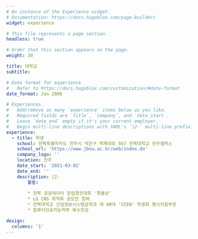 ```yaml
---
# An instance of the Experience widget.
# Documentation: https://docs.hugoblox.com/page-builder/
widget: experience

# This file represents a page section.
headless: true

# Order that this section appears on the page.
weight: 30

title: 대학교
subtitle:

# Date format for experience
#   Refer to https://docs.hugoblox.com/customization/#date-format
date_format: Jan 2006

# Experiences.
#   Add/remove as many `experience` items below as you like.
#   Required fields are `title`, `company`, and `date_start`.
#   Leave `date_end` empty if it's your current employer.
#   Begin multi-line descriptions with YAML's `|2-` multi-line prefix.
experience:
  - title: 학생
    school: 전북특별자치도 전주시 덕진구 백제대로 567 전북대학교 전주캠퍼스
    school_url: 'https://www.jbnu.ac.kr/web/index.do'
    company_logo: ''
    location: 전주
    date_start: '2021-03-02'
    date_end: ''
    description: |2-
        활동:
        
        * 전북 공공데이터 창업경진대회 '특별상'
        * LG CNS 최적화 공모전 참여
        * 전북대학교 산업정보시스템공학과 제 40대 'VIEW' 학생회 행사지원부장     
        * 컴퓨터인공지능학부 복수전공

design:
  columns: '1'
---
```

